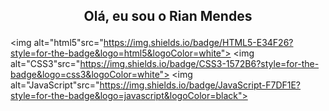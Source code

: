 ## <p align="center"> Olá, eu sou o Rian Mendes</p>

<img alt="html5"src="https://img.shields.io/badge/HTML5-E34F26?style=for-the-badge&logo=html5&logoColor=white">
<img alt="CSS3"src="https://img.shields.io/badge/CSS3-1572B6?style=for-the-badge&logo=css3&logoColor=white">
<img alt="JavaScript"src="https://img.shields.io/badge/JavaScript-F7DF1E?style=for-the-badge&logo=javascript&logoColor=black">
